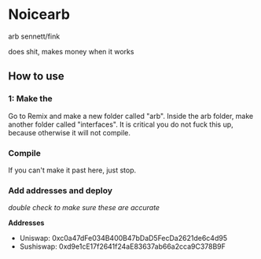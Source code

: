 # Noicearb
arb sennett/fink

does shit, makes money when it works

## How to use
### 1: Make the
Go to Remix and make a new folder called "arb". Inside the arb folder, make another folder called "interfaces". It is critical you do not fuck this up, because otherwise it will not compile.
### Compile
If you can't make it past here, just stop.
### Add addresses and deploy
*double check to make sure these are accurate*

**Addresses**
- Uniswap: 0xc0a47dFe034B400B47bDaD5FecDa2621de6c4d95
- Sushiswap: 0xd9e1cE17f2641f24aE83637ab66a2cca9C378B9F
